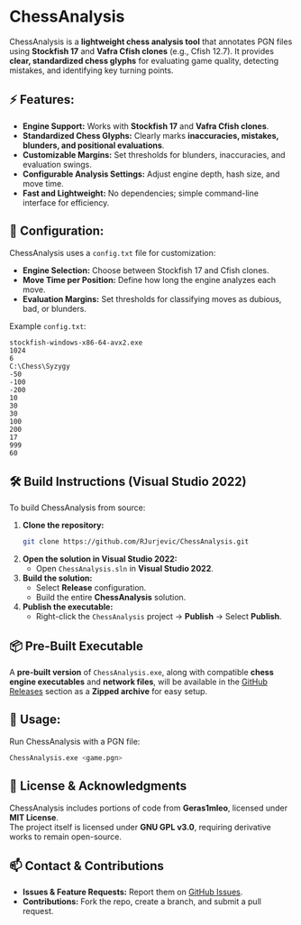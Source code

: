 # **ChessAnalysis**  

ChessAnalysis is a **lightweight chess analysis tool** that annotates PGN files using **Stockfish 17** and **Vafra Cfish clones** (e.g., Cfish 12.7). It provides **clear, standardized chess glyphs** for evaluating game quality, detecting mistakes, and identifying key turning points.  

## **⚡ Features:**  
- **Engine Support:** Works with **Stockfish 17** and **Vafra Cfish clones**.  
- **Standardized Chess Glyphs:** Clearly marks **inaccuracies, mistakes, blunders, and positional evaluations**.  
- **Customizable Margins:** Set thresholds for blunders, inaccuracies, and evaluation swings.  
- **Configurable Analysis Settings:** Adjust engine depth, hash size, and move time.  
- **Fast and Lightweight:** No dependencies; simple command-line interface for efficiency.  

## **🔧 Configuration:**  
ChessAnalysis uses a `config.txt` file for customization:  
- **Engine Selection:** Choose between Stockfish 17 and Cfish clones.  
- **Move Time per Position:** Define how long the engine analyzes each move.  
- **Evaluation Margins:** Set thresholds for classifying moves as dubious, bad, or blunders.  

Example `config.txt`:  
```
stockfish-windows-x86-64-avx2.exe
1024
6
C:\Chess\Syzygy
-50
-100
-200
10
30
30
100
200
17
999
60
```

## **🛠️ Build Instructions (Visual Studio 2022)**  
To build ChessAnalysis from source:  
1. **Clone the repository:**  
   ```sh
   git clone https://github.com/RJurjevic/ChessAnalysis.git
   ```  
2. **Open the solution in Visual Studio 2022:**  
   - Open `ChessAnalysis.sln` in **Visual Studio 2022**.  
3. **Build the solution:**  
   - Select **Release** configuration.  
   - Build the entire **ChessAnalysis** solution.  
4. **Publish the executable:**  
   - Right-click the `ChessAnalysis` project → **Publish** → Select **Publish**.  

## **📦 Pre-Built Executable**  
A **pre-built version** of `ChessAnalysis.exe`, along with compatible **chess engine executables** and **network files**, will be available in the [GitHub Releases](https://github.com/RJurjevic/ChessAnalysis/releases) section as a **Zipped archive** for easy setup.  

## **🚀 Usage:**  
Run ChessAnalysis with a PGN file:  
```sh
ChessAnalysis.exe <game.pgn>
```

## **📜 License & Acknowledgments**  
ChessAnalysis includes portions of code from **Geras1mleo**, licensed under **MIT License**.  
The project itself is licensed under **GNU GPL v3.0**, requiring derivative works to remain open-source.  

## **📫 Contact & Contributions**  
- **Issues & Feature Requests:** Report them on [GitHub Issues](https://github.com/RJurjevic/ChessAnalysis/issues).  
- **Contributions:** Fork the repo, create a branch, and submit a pull request.
